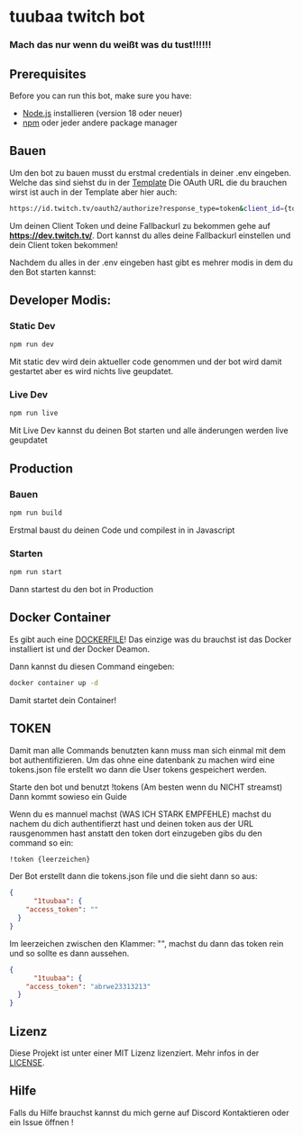 # tuubaa twitch bot

### Mach das nur wenn du weißt was du tust!!!!!!


## Prerequisites

Before you can run this bot, make sure you have:

- [Node.js](https://nodejs.org/) installieren (version 18 oder neuer)
- [npm](https://www.npmjs.com/get-npm) oder jeder andere package manager


## Bauen

Um den bot zu bauen musst du erstmal credentials in deiner .env eingeben.
Welche das sind siehst du in der [Template](.env.template)
Die OAuth URL die du brauchen wirst ist auch in der Template aber hier auch:

```sh
https://id.twitch.tv/oauth2/authorize?response_type=token&client_id={token}&redirect_uri={fallbackurl}&scope=analytics:read:extensions+analytics:read:games+bits:read+channel:edit:commercial+channel:manage:broadcast+channel:manage:extensions+channel:manage:moderators+channel:manage:polls+channel:manage:predictions+channel:manage:raids+channel:manage:redemptions+channel:manage:schedule+channel:manage:videos+channel:read:editors+channel:read:goals+channel:read:hype_train+channel:read:polls+channel:read:predictions+channel:read:redemptions+channel:read:stream_key+channel:read:subscriptions+channel:read:vips+channel:manage:vips+moderator:manage:banned_users+moderator:read:blocked_terms+moderator:manage:blocked_terms+moderator:manage:automod+moderator:read:automod_settings+moderator:manage:automod_settings+moderator:read:chat_settings+moderator:manage:chat_settings+moderator:read:chatters+moderator:read:followers+moderator:read:guest_star+moderator:manage:guest_star+moderator:read:shield_mode+moderator:manage:shield_mode+moderator:read:shoutouts+moderator:manage:shoutouts+channel:moderate+chat:edit+chat:read+whispers:read+whispers:edit+user:edit+user:edit:follows+user:manage:blocked_users+user:read:blocked_users+user:read:broadcast+user:read:email+user:read:follows+user:read:subscriptions+clips:edit+moderation:read+channel:bot&state=c3ab8aa609ea11e793ae92361f002671
```

Um deinen Client Token und deine Fallbackurl zu bekommen gehe auf **https://dev.twitch.tv/**.
Dort kannst du alles deine Fallbackurl einstellen und dein Client token bekommen!

Nachdem du alles in der .env eingeben hast gibt es mehrer modis in dem du den Bot starten kannst:

## Developer Modis:

### Static Dev
```sh
npm run dev
```
Mit static dev wird dein aktueller code genommen und der bot wird damit gestartet aber es wird nichts live geupdatet.

### Live Dev
```sh
npm run live
```
Mit Live Dev kannst du deinen Bot starten und alle änderungen werden live geupdatet

## Production

### Bauen
```sh
npm run build
```
Erstmal baust du deinen Code und compilest in in Javascript

### Starten
```sh
npm run start
```
Dann startest du den bot in Production


## Docker Container

Es gibt auch eine [DOCKERFILE](DOCKERFILE)!
Das einzige was du brauchst ist das Docker installiert ist und der Docker Deamon.

Dann kannst du diesen Command eingeben:

```sh
docker container up -d
```
Damit startet dein Container!


## TOKEN

Damit man alle Commands benutzten kann muss man sich einmal mit dem bot authentifizieren.
Um das ohne eine datenbank zu machen wird eine tokens.json file erstellt wo dann die User tokens gespeichert werden.

Starte den bot und benutzt !tokens (Am besten wenn du NICHT streamst)
Dann kommt sowieso ein Guide

Wenn du es mannuel machst (WAS ICH STARK EMPFEHLE)
machst du nachem du dich authentifierzt hast und deinen token aus der URL rausgenommen hast anstatt den token dort einzugeben gibs du den command so ein:

```sh
!token {leerzeichen}
```

Der Bot erstellt dann die tokens.json file und die sieht dann so aus:

```json
{
      "1tuubaa": {
    "access_token": ""
  }
}
```

Im leerzeichen zwischen den Klammer: "", machst du dann das token rein und so sollte es dann aussehen.

```json
{
      "1tuubaa": {
    "access_token": "abrwe23313213"
  }
}
```

## Lizenz

Diese Projekt ist unter einer MIT Lizenz lizenziert. Mehr infos in der [LICENSE](LICENSE).


## Hilfe
Falls du Hilfe brauchst kannst du mich gerne auf Discord Kontaktieren oder ein Issue öffnen !